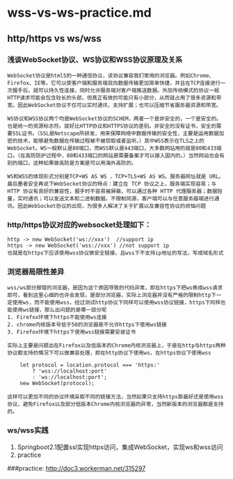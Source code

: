 # wss-vs-ws-practice.md

## http/https vs ws/wss

### 浅谈WebSocket协议、WS协议和WSS协议原理及关系

	WebSocket协议是html5的一种通信协议，该协议兼容我们常用的浏览器。例如Chrome、 Firefox、IE等。它可以使客户端和服务端双向数据传输更加简单快捷，并且在TCP连接进行一次握手后，就可以持久性连接，同时允许服务端对客户端推送数据。外加传统模式的协议一般HTTP请求可能会包含较长的头部，但真正有效的可能只有小部分，从而就占用了很多资源和带宽。因此WebSocket协议不仅可以实时通讯，支持扩展；也可以压缩节省服务器资源和带宽。 

	WS协议和WSS协议两个均是WebSocket协议的SCHEM，两者一个是非安全的，一个是安全的。也是统一的资源标志符。就好比HTTP协议和HTTPS协议的差别。非安全的没有证书，安全的需要SSL证书。（SSL是Netscape所研发，用来保障网络中数据传输的安全性，主要是运用数据加密的技术，能够避免数据在传输过程被不被窃取或者监听。）其中WSS表示在TLS之上的WebSocket。WS一般默认是80端口，而WSS默认是443端口，大多数网站用的就是80和433端口。（在高防防护过程中，80和433端口的网站是需要备案才可以接入国内的。）当然网站也会有别的端口，这种如果做高防是方案是可以用海外高防的。

	WS和WSS的体现形式分别是TCP+WS AS WS ，TCP+TLS+WS AS WS。服务器网址就是 URL。最后墨者安全再说下WebSocket协议的特点：建立在 TCP 协议之上，服务端实现容易；与 HTTP 协议有良好的兼容性，握手时不容易被屏蔽，可以通过各种 HTTP 代理服务器；数据轻量，实时通讯；可以发送文本和二进制数据。不限制同源，客户端可以与任意服务器端进行通讯。因此WebSocket协议的出现，为很多人解决了关于扩展以及兼容性协议的烦恼问题



### http/https协议对应的websocket处理如下：

	http -> new WebSocket('ws://xxx')  //support ip
	https -> new WebSocket('wss://xxx') //not support ip 
	也就是在https下应该使用wss协议做安全链接，且wss下不支持ip地址的写法，写成域名形式

 
### 浏览器局限性差异
	wss/ws部分报错的浏览器，是因为这个原因导致的代码异常，即在https下把ws换成wss请求即可，看到这里心细的也许会发现，是部分浏览器，实际上浏览器并没有严格的限制http下一定使用ws，而不能使用wss，经过测试http协议下同样可以使用wss协议链接，https下同样也能使用ws链接，那么出问题的是哪一部分呢
	1. Firefox环境下https不能使用ws连接
	2. chrome内核版本号低于50的浏览器是不允许https下使用ws链接
	3. Firefox环境下https下使用wss链接需要安装证书

	实际上主要是问题出在Firefox以及低版本的Chrome内核浏览器上，于是在http与https两种协议都支持的情况下可以做兼容处理，即在http协议下使用ws，在https协议下使用wss

	    let protocol = location.protocol === 'https:' 
	    	? 'wss://localhost:port' 
	    	: 'ws://localhost:port';
	    new WebSocket(protocol);

	这样可以更加不同的协议环境采取不同的链接方法，当然如果只支持https那最好还是使用wss协议，避免Firefox以及部分低版本Chrome内核浏览器的异常，当然新版本的浏览器都是支持的。

### ws/wss实践

1. Springboot2.1配置ssl实现https访问，集成WebSocket，实现ws和wss访问
2. practice

###practice:
http://doc3.workerman.net/315297

